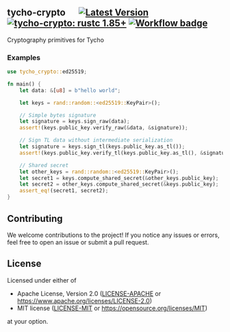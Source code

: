 ## tycho-crypto &emsp; [![Latest Version]][crates.io] [![tycho-crypto: rustc 1.85+]][Rust 1.85] [![Workflow badge]][Workflow]

[Latest Version]: https://img.shields.io/crates/v/tycho-crypto.svg
[crates.io]: https://crates.io/crates/tycho-crypto
[tycho-crypto: rustc 1.85+]: https://img.shields.io/badge/rustc-1.85+-lightgray.svg
[Rust 1.85]: https://blog.rust-lang.org/2025/02/20/Rust-1.85.0/
[Workflow badge]: https://img.shields.io/github/actions/workflow/status/broxus/tycho-crypto/master.yml?branch=master
[Workflow]: https://github.com/broxus/tycho-crypto/actions?query=workflow%3Amaster

Cryptography primitives for Tycho

### Examples

```rust
use tycho_crypto::ed25519;

fn main() {
    let data: &[u8] = b"hello world";

    let keys = rand::random::<ed25519::KeyPair>();

    // Simple bytes signature
    let signature = keys.sign_raw(data);
    assert!(keys.public_key.verify_raw(&data, &signature));

    // Sign TL data without intermediate serialization
    let signature = keys.sign_tl(keys.public_key.as_tl());
    assert!(keys.public_key.verify_tl(keys.public_key.as_tl(), &signature));

    // Shared secret
    let other_keys = rand::random::<ed25519::KeyPair>();
    let secret1 = keys.compute_shared_secret(&other_keys.public_key);
    let secret2 = other_keys.compute_shared_secret(&keys.public_key);
    assert_eq!(secret1, secret2);
}
```

## Contributing

We welcome contributions to the project! If you notice any issues or errors,
feel free to open an issue or submit a pull request.

## License

Licensed under either of

* Apache License, Version 2.0 ([LICENSE-APACHE](LICENSE-APACHE)
  or <https://www.apache.org/licenses/LICENSE-2.0>)
* MIT license ([LICENSE-MIT](LICENSE-MIT)
  or <https://opensource.org/licenses/MIT>)

at your option.
